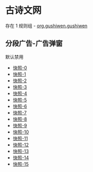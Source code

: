 # 古诗文网

存在 1 规则组 - [org.gushiwen.gushiwen](/src/apps/org.gushiwen.gushiwen.ts)

## 分段广告-广告弹窗

默认禁用

- [快照-0](https://i.gkd.li/import/12813618)
- [快照-1](https://i.gkd.li/import/12903835)
- [快照-2](https://i.gkd.li/import/12903885)
- [快照-3](https://i.gkd.li/import/12876077)
- [快照-4](https://i.gkd.li/import/13059294)
- [快照-5](https://i.gkd.li/import/12837225)
- [快照-6](https://i.gkd.li/import/12876086)
- [快照-7](https://i.gkd.li/import/12876067)
- [快照-8](https://i.gkd.li/import/12837225)
- [快照-9](https://i.gkd.li/import/12912911)
- [快照-10](https://i.gkd.li/import/13171930)
- [快照-11](https://i.gkd.li/import/13266879)
- [快照-12](https://i.gkd.li/import/12813638)
- [快照-13](https://i.gkd.li/import/13111042)
- [快照-14](https://i.gkd.li/import/12837229)
- [快照-15](https://i.gkd.li/import/13111057)
